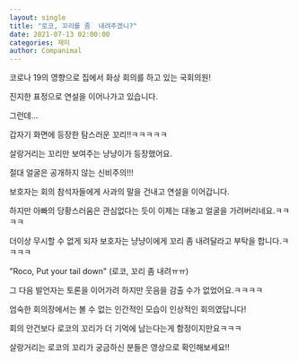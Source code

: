 ```yaml
---
layout: single
title: "로코, 꼬리를 좀  내려주겠니?"
date: 2021-07-13 02:00:00
categories: 재미
author: Companimal
---
```


코로나 19의 영향으로 집에서 화상 회의를 하고 있는 국회의원!

진지한 표정으로 연설을 이어나가고 있습니다.

그런데...

갑자기 화면에 등장한 탐스러운 꼬리!!ㅋㅋㅋㅋㅋ

살랑거리는 꼬리만 보여주는 냥냥이가 등장했어요.

절대 얼굴은 공개하지 않는 신비주의!!!

보호자는 회의 참석자들에게 사과의 말을 건내고 연설을 이어갑니다.

하지만 아빠의 당황스러움은 관심없다는 듯이 이제는 대놓고 얼굴을 가려버리네요.ㅋㅋㅋㅋ

더이상 무시할 수 없게 되자 보호자는 냥냥이에게 꼬리 좀 내려달라고 부탁을 합니다.ㅋㅋㅋㅋ

"Roco, Put your tail down" (로코, 꼬리 좀 내려ㅠㅠ)

그 다음 발언자는 토론을 이어가려 하지만 웃음을 감출 수가 없었어요.ㅋㅋㅋㅋ

엄숙한 회의장에서는 볼 수 없는 인간적인 모습이 인상적인 회의였답니다!

회의 안건보다 로코의 꼬리가 더 기억에 남는다는게 함정이지만요ㅋㅋㅋ

살랑거리는 로코의 꼬리가 궁금하신 분들은 영상으로 확인해보세요!!
